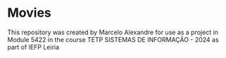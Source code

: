 # Movies
This repository was created by Marcelo Alexandre for use as a project in Module 5422 in the course TETP SISTEMAS DE INFORMAÇÃO - 2024 as part of IEFP Leiria
